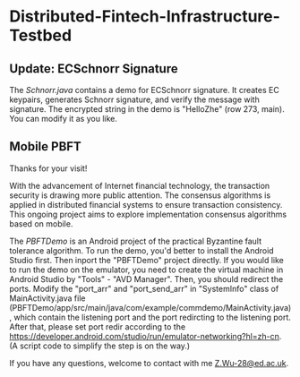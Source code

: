 # Distributed-Fintech-Infrastructure-Testbed
## Update: ECSchnorr Signature
The *Schnorr.java* contains a demo for ECSchnorr signature. It creates EC keypairs, generates Schnorr signature, and verify the message with signature. The encrypted string in the demo is "HelloZhe" (row 273, main). You can modify it as you like. 

## Mobile PBFT 
Thanks for your visit!

With the advancement of Internet financial technology, the transaction security is drawing more public attention. The consensus algorithms is applied in distributed financial systems to ensure transaction consistency. This ongoing project aims to explore implementation consensus algorithms based on mobile.

The *PBFTDemo* is an Android project of the practical Byzantine fault tolerance algorithm. To run the demo, you'd better to install the Android Studio first. Then inport the "PBFTDemo" project directly. If you would like to run the demo on the emulator, you need to create the virtual machine in Android Studio by "Tools" - "AVD Manager". Then, you should redirect the ports. Modify the "port_arr" and "port_send_arr" in "SystemInfo" class of MainActivity.java file (PBFTDemo/app/src/main/java/com/example/commdemo/MainActivity.java), which contain the listening port and the port redircting to the listening port. After that, please set port redir according to the https://developer.android.com/studio/run/emulator-networking?hl=zh-cn. (A script code to simplify the step is on the way.)

If you have any questions, welcome to contact with me <Z.Wu-28@ed.ac.uk>.
